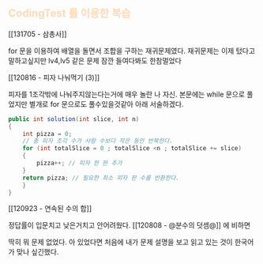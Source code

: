 ## <font color="#ffdab9">CodingTest 를 이용한 복습 </font>

[[131705 - 삼총사]]

for 문을 이용하여 배열을 돌면서 조합을 구하는 재귀문제였다.
재귀문제는 이제 텄다고 말하고싶지만 lv4,lv5 같은 문제 잠깐 들여다봐도 한참멀었다

[[120816 - 피자 나눠먹기 (3)]] 

피자를 1조각밖에 나눠주지않는다는거에 매우 놀란 나 자신.
본문에는 while 문으로 풀었지만
별개로 for 문으로도 풀수있을것같아 아래 서술하겠다.

```cs
public int solution(int slice, int n)
{
	int pizza = 0;
	// 총 피자 조각 수가 사람 수보다 작은 동안 반복한다.
	for (int totalSlice = 0 ; totalSlice <n ; totalSlice += slice)
	{
		pizza++; // 피자 한 판 추가
	}
	return pizza; // 필요한 최소 피자 판 수를 반환한다.
	}
}
```


[[120923 - 연속된 수의 합]]

정답률이 입문치고 낮은거치고 안어려웠다. [[120808 - @분수의 덧셈@]]  에 비하면

딱히 뭐 문제 없었다. 아 있었다면 처음에 내가 문제 설명을 보고 읽고 있는 것이 한국어가 맞나 싶긴했다.










